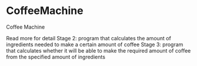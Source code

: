 # CoffeeMachine
Coffee Machine

Read more for detail
Stage 2: program that calculates the amount of ingredients needed to make a certain amount of coffee
Stage 3: program that calculates whether it will be able to make the required amount of coffee from the specified amount of ingredients

